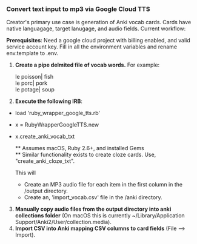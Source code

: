 ### Convert text input to mp3 via Google Cloud TTS

Creator's primary use case is generation of Anki vocab cards. Cards have native languagage, target lanugage, and audio fields. Current workflow:

**Prerequisites**: Need a google cloud project with billing enabled, and valid service account key. Fill in all the environment variables and rename env.template to .env.

1. **Create a pipe delmited file of vocab words.** For example:

      le poisson| fish  
      le porc| pork  
      le potage| soup  

2. **Execute the following IRB**:
- load 'ruby_wrapper_google_tts.rb'
- x = RubyWrapperGoogleTTS.new
- x.create_anki_vocab_txt

   ** Assumes macOS, Ruby 2.6+, and installed Gems  
   ** Similar functionality exists to create cloze cards. Use, "create_anki_cloze_txt".

   This will 
   - Create an MP3 audio file for each item in the first column in the /output directory.
   - Create an, 'import_vocab.csv' file in the /anki directory.

3. **Manually copy audio files from the output directory into anki collections folder** (On macOS this is currently ~/Library/Application Support/Anki2/User/collection.media).
4. **Import CSV into Anki mapping CSV columns to card fields** (File --> Import).

